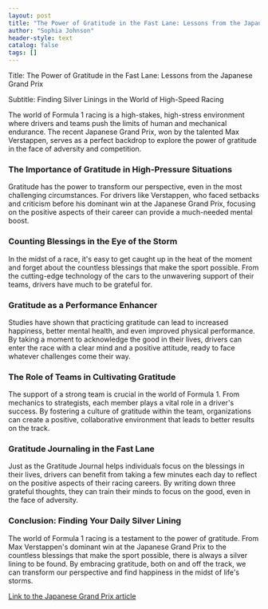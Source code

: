 ```yaml
---
layout: post
title: "The Power of Gratitude in the Fast Lane: Lessons from the Japanese Grand Prix"
author: "Sophia Johnson"
header-style: text
catalog: false
tags: []
---
```


Title: The Power of Gratitude in the Fast Lane: Lessons from the Japanese Grand Prix

Subtitle: Finding Silver Linings in the World of High-Speed Racing

The world of Formula 1 racing is a high-stakes, high-stress environment where drivers and teams push the limits of human and mechanical endurance. The recent Japanese Grand Prix, won by the talented Max Verstappen, serves as a perfect backdrop to explore the power of gratitude in the face of adversity and competition.

### The Importance of Gratitude in High-Pressure Situations

Gratitude has the power to transform our perspective, even in the most challenging circumstances. For drivers like Verstappen, who faced setbacks and criticism before his dominant win at the Japanese Grand Prix, focusing on the positive aspects of their career can provide a much-needed mental boost.

### Counting Blessings in the Eye of the Storm

In the midst of a race, it's easy to get caught up in the heat of the moment and forget about the countless blessings that make the sport possible. From the cutting-edge technology of the cars to the unwavering support of their teams, drivers have much to be grateful for.

### Gratitude as a Performance Enhancer

Studies have shown that practicing gratitude can lead to increased happiness, better mental health, and even improved physical performance. By taking a moment to acknowledge the good in their lives, drivers can enter the race with a clear mind and a positive attitude, ready to face whatever challenges come their way.

### The Role of Teams in Cultivating Gratitude

The support of a strong team is crucial in the world of Formula 1. From mechanics to strategists, each member plays a vital role in a driver's success. By fostering a culture of gratitude within the team, organizations can create a positive, collaborative environment that leads to better results on the track.

### Gratitude Journaling in the Fast Lane

Just as the Gratitude Journal helps individuals focus on the blessings in their lives, drivers can benefit from taking a few minutes each day to reflect on the positive aspects of their racing careers. By writing down three grateful thoughts, they can train their minds to focus on the good, even in the face of adversity.

### Conclusion: Finding Your Daily Silver Lining

The world of Formula 1 racing is a testament to the power of gratitude. From Max Verstappen's dominant win at the Japanese Grand Prix to the countless blessings that make the sport possible, there is always a silver lining to be found. By embracing gratitude, both on and off the track, we can transform our perspective and find happiness in the midst of life's storms.

[Link to the Japanese Grand Prix article](https://www.example.com/japanese-grand-prix-article)